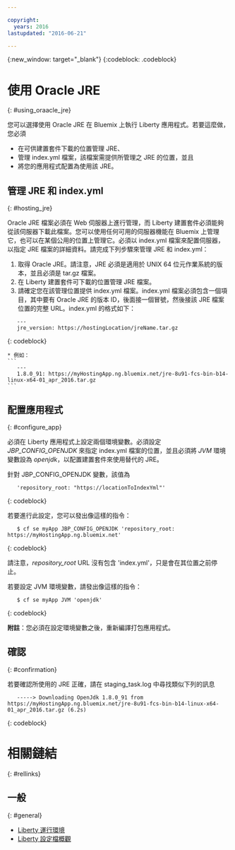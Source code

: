 ```yaml
---

copyright:
  years: 2016
lastupdated: "2016-06-21"

---
```


{:new_window: target="_blank"}
{:codeblock: .codeblock}

# 使用 Oracle JRE
{: #using_oraacle_jre}

您可以選擇使用 Oracle JRE 在 Bluemix 上執行 Liberty 應用程式。若要這麼做，您必須
* 在可供建置套件下載的位置管理 JRE、
* 管理 index.yml 檔案，該檔案需提供所管理之 JRE 的位置，並且
* 將您的應用程式配置為使用該 JRE。

## 管理 JRE 和 index.yml
{: #hosting_jre}

Oracle JRE 檔案必須在 Web 伺服器上進行管理，而 Liberty 建置套件必須能夠從該伺服器下載此檔案。您可以使用任何可用的伺服器機能在 Bluemix 上管理它，也可以在某個公用的位置上管理它。必須以 index.yml 檔案來配置伺服器，以指定 JRE 檔案的詳細資料。請完成下列步驟來管理 JRE 和 index.yml：
  1. 取得 Oracle JRE。請注意，JRE 必須是適用於 UNIX 64 位元作業系統的版本，並且必須是 tar.gz 檔案。
  2. 在 Liberty 建置套件可下載的位置管理 JRE 檔案。 
  3. 請確定您在該管理位置提供 index.yml 檔案。index.yml 檔案必須包含一個項目，其中要有 Oracle JRE 的版本 ID，後面接一個冒號，然後接該 JRE 檔案位置的完整 URL。index.yml 的格式如下：
```
   ---
   jre_version: https://hostingLocation/jreName.tar.gz
```
{: codeblock}

    * 例如：
    ```
       ---
       1.8.0_91: https://myHostingApp.ng.bluemix.net/jre-8u91-fcs-bin-b14-linux-x64-01_apr_2016.tar.gz
    ```

## 配置應用程式
{: #configure_app}

必須在 Liberty 應用程式上設定兩個環境變數。必須設定 *JBP_CONFIG_OPENJDK* 來指定 index.yml 檔案的位置，並且必須將 *JVM* 環境變數設為 *openjdk*，以配置建置套件來使用替代的 JRE。

針對 JBP_CONFIG_OPENJDK 變數，該值為
```
   'repository_root: "https://locationToIndexYml"'
```
{: codeblock}

若要進行此設定，您可以發出像這樣的指令：
```
   $ cf se myApp JBP_CONFIG_OPENJDK 'repository_root: https://myHostingApp.ng.bluemix.net'
```
{: codeblock}

請注意，*repository_root* URL 沒有包含 'index.yml'，只是會在其位置之前停止。

若要設定 JVM 環境變數，請發出像這樣的指令：
```
   $ cf se myApp JVM 'openjdk'
```
{: codeblock}

**附註**：您必須在設定環境變數之後，重新編譯打包應用程式。

## 確認
{: #confirmation}

若要確認所使用的 JRE 正確，請在 staging_task.log 中尋找類似下列的訊息
```
   -----> Downloading OpenJdk 1.8.0_91 from https://myHostingApp.ng.bluemix.net/jre-8u91-fcs-bin-b14-linux-x64-01_apr_2016.tar.gz (6.2s)
```
{: codeblock}

# 相關鏈結
{: #rellinks}
## 一般
{: #general}
* [Liberty 運行環境](index.html)
* [Liberty 設定檔概觀](http://www-01.ibm.com/support/knowledgecenter/SSAW57_8.5.5/com.ibm.websphere.wlp.nd.doc/ae/cwlp_about.html)
